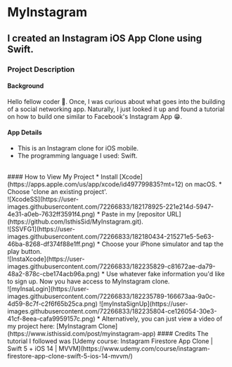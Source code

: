 # MyInstagram

## I created an Instagram iOS App Clone using Swift.

### Project Description

#### Background
Hello fellow coder :wave:. Once, I was curious about what goes into the building of a social networking app. Naturally, I just looked it up and found a tutorial on how to build one similar to Facebook's Instagram App :grin:. 
<br>
#### App Details
* This is an Instagram clone for iOS mobile.
* The programming language I used: Swift.
<br>
#### How to View My Project
* Install [Xcode](https://apps.apple.com/us/app/xcode/id497799835?mt=12) on macOS.
* Choose 'clone an existing project'. <br>
![XcodeSS](https://user-images.githubusercontent.com/72266833/182178925-221e214d-5947-4e31-a0eb-7632ff3591f4.png)
* Paste in my [repositor URL](https://github.com/IsthisSid/MyInstagram.git). <br>
![SSVFG1](https://user-images.githubusercontent.com/72266833/182180434-215271e5-5e63-46ba-8268-df374f88e1ff.png)
* Choose your iPhone simulator and tap the play button. <br>
![InstaXcode](https://user-images.githubusercontent.com/72266833/182235829-c81672ae-da79-48a2-878c-cbe174acb96a.png)
* Use whatever fake information you'd like to sign up. Now you have access to MyInstagram clone.<br>
![myInsaLogin](https://user-images.githubusercontent.com/72266833/182235789-166673aa-9a0c-4d59-8c7f-c2f6f65b25ca.png)
![myInstaSignUp](https://user-images.githubusercontent.com/72266833/182235804-ce126054-30e3-41cf-8eea-cafa9959157c.png)
* Alternatively, you can just view a video of my project here: [MyInstagram Clone](https://www.isthissid.com/post/myinstagram-app)
#### Credits
The tutorial I followed was [Udemy course: Instagram Firestore App Clone | Swift 5 + iOS 14 | MVVM](https://www.udemy.com/course/instagram-firestore-app-clone-swift-5-ios-14-mvvm/)



